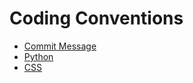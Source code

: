 # Coding Conventions

-   [Commit Message](https://github.com/cruxcook/coding-conventions/wiki/Commit-Message)
-   [Python](https://github.com/cruxcook/coding-conventions/wiki/Python)
-   [CSS](https://github.com/cruxcook/coding-conventions/wiki/CSS)
